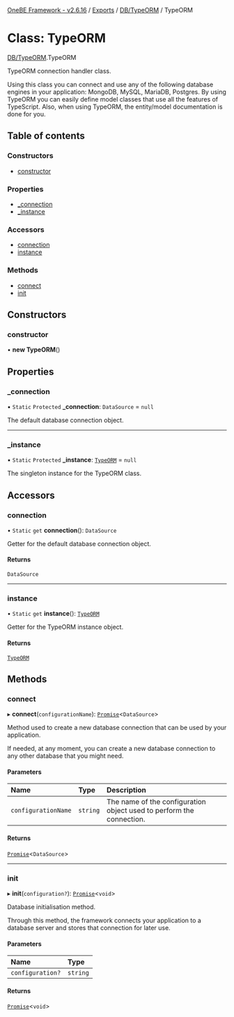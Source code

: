 [OneBE Framework - v2.6.16](../README.md) / [Exports](../modules.md) / [DB/TypeORM](../modules/DB_TypeORM.md) / TypeORM

# Class: TypeORM

[DB/TypeORM](../modules/DB_TypeORM.md).TypeORM

TypeORM connection handler class.

Using this class you can connect and use any of the following database
engines in your application: MongoDB, MySQL, MariaDB, Postgres. By using
TypeORM you can easily define model classes that use all the features
of TypeScript. Also, when using TypeORM, the entity/model documentation
is done for you.

## Table of contents

### Constructors

- [constructor](DB_TypeORM.TypeORM.md#constructor)

### Properties

- [\_connection](DB_TypeORM.TypeORM.md#_connection)
- [\_instance](DB_TypeORM.TypeORM.md#_instance)

### Accessors

- [connection](DB_TypeORM.TypeORM.md#connection)
- [instance](DB_TypeORM.TypeORM.md#instance)

### Methods

- [connect](DB_TypeORM.TypeORM.md#connect)
- [init](DB_TypeORM.TypeORM.md#init)

## Constructors

### constructor

• **new TypeORM**()

## Properties

### \_connection

▪ `Static` `Protected` **\_connection**: `DataSource` = `null`

The default database connection object.

___

### \_instance

▪ `Static` `Protected` **\_instance**: [`TypeORM`](DB_TypeORM.TypeORM.md) = `null`

The singleton instance for the TypeORM class.

## Accessors

### connection

• `Static` `get` **connection**(): `DataSource`

Getter for the default database connection object.

#### Returns

`DataSource`

___

### instance

• `Static` `get` **instance**(): [`TypeORM`](DB_TypeORM.TypeORM.md)

Getter for the TypeORM instance object.

#### Returns

[`TypeORM`](DB_TypeORM.TypeORM.md)

## Methods

### connect

▸ **connect**(`configurationName`): [`Promise`]( https://developer.mozilla.org/en-US/docs/Web/JavaScript/Reference/Global_Objects/Promise )<`DataSource`\>

Method used to create a new database connection that can be used
by your application.

If needed, at any moment, you can create a new database connection
to any other database that you might need.

#### Parameters

| Name | Type | Description |
| :------ | :------ | :------ |
| `configurationName` | `string` | The name of the configuration object used to perform the connection. |

#### Returns

[`Promise`]( https://developer.mozilla.org/en-US/docs/Web/JavaScript/Reference/Global_Objects/Promise )<`DataSource`\>

___

### init

▸ **init**(`configuration?`): [`Promise`]( https://developer.mozilla.org/en-US/docs/Web/JavaScript/Reference/Global_Objects/Promise )<`void`\>

Database initialisation method.

Through this method, the framework connects your application to a database
server and stores that connection for later use.

#### Parameters

| Name | Type |
| :------ | :------ |
| `configuration?` | `string` |

#### Returns

[`Promise`]( https://developer.mozilla.org/en-US/docs/Web/JavaScript/Reference/Global_Objects/Promise )<`void`\>
